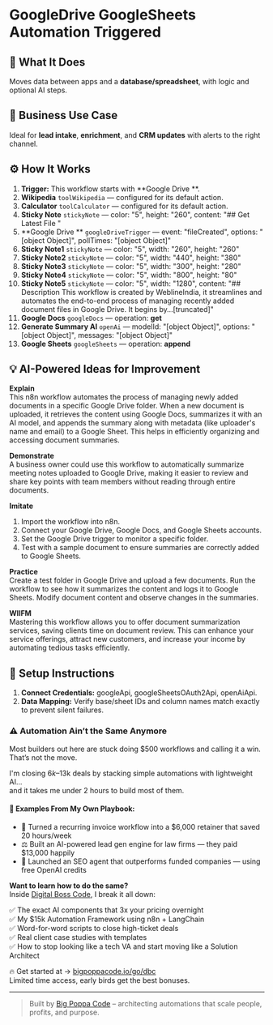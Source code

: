 # GoogleDrive GoogleSheets Automation Triggered
  ## 🚀 What It Does
  Moves data between apps and a **database/spreadsheet**, with logic and optional AI steps.
  
  ## 💼 Business Use Case
  Ideal for **lead intake**, **enrichment**, and **CRM updates** with alerts to the right channel.
  
  ## ⚙️ How It Works
  1. **Trigger:** This workflow starts with **Google Drive **.
  2. **Wikipedia** `toolWikipedia` — configured for its default action.
3. **Calculator** `toolCalculator` — configured for its default action.
4. **Sticky Note** `stickyNote` — color: "5", height: "260", content: "## Get Latest File
"
5. **Google Drive ** `googleDriveTrigger` — event: "fileCreated", options: "[object Object]", pollTimes: "[object Object]"
6. **Sticky Note1** `stickyNote` — color: "5", width: "260", height: "260"
7. **Sticky Note2** `stickyNote` — color: "5", width: "440", height: "380"
8. **Sticky Note3** `stickyNote` — color: "5", width: "300", height: "280"
9. **Sticky Note4** `stickyNote` — color: "5", width: "800", height: "80"
10. **Sticky Note5** `stickyNote` — color: "5", width: "1280", content: "## Description
This workflow is created by WeblineIndia, it streamlines and automates the end-to-end process of managing recently added document files in Google Drive. It begins by…[truncated]"
11. **Google Docs** `googleDocs` — operation: **get**
12. **Generate Summary AI** `openAi` — modelId: "[object Object]", options: "[object Object]", messages: "[object Object]"
13. **Google Sheets** `googleSheets` — operation: **append**
  
  ## 💡 AI-Powered Ideas for Improvement
  **Explain**  
This n8n workflow automates the process of managing newly added documents in a specific Google Drive folder. When a new document is uploaded, it retrieves the content using Google Docs, summarizes it with an AI model, and appends the summary along with metadata (like uploader's name and email) to a Google Sheet. This helps in efficiently organizing and accessing document summaries.

**Demonstrate**  
A business owner could use this workflow to automatically summarize meeting notes uploaded to Google Drive, making it easier to review and share key points with team members without reading through entire documents.

**Imitate**  
1. Import the workflow into n8n.
2. Connect your Google Drive, Google Docs, and Google Sheets accounts.
3. Set the Google Drive trigger to monitor a specific folder.
4. Test with a sample document to ensure summaries are correctly added to Google Sheets.

**Practice**  
Create a test folder in Google Drive and upload a few documents. Run the workflow to see how it summarizes the content and logs it to Google Sheets. Modify document content and observe changes in the summaries.

**WIIFM**  
Mastering this workflow allows you to offer document summarization services, saving clients time on document review. This can enhance your service offerings, attract new customers, and increase your income by automating tedious tasks efficiently.
  
  ## 🔧 Setup Instructions
  1. **Connect Credentials:** googleApi, googleSheetsOAuth2Api, openAiApi.
2. **Data Mapping:** Verify base/sheet IDs and column names match exactly to prevent silent failures.
  
### ⚠️ Automation Ain’t the Same Anymore

Most builders out here are stuck doing $500 workflows and calling it a win.  
That’s not the move.  

I'm closing $6k–$13k deals by stacking simple automations with lightweight AI...  
and it takes me under 2 hours to build most of them.

#### 🧠 Examples From My Own Playbook:
- 🔁 Turned a recurring invoice workflow into a $6,000 retainer that saved 20 hours/week  
- ⚖️ Built an AI-powered lead gen engine for law firms — they paid $13,000 happily  
- 🚀 Launched an SEO agent that outperforms funded companies — using free OpenAI credits  

**Want to learn how to do the same?**  
Inside [Digital Boss Code](https://bigpoppacode.io/go/dbc), I break it all down:

✅ The exact AI components that 3x your pricing overnight  
✅ My $15k Automation Framework using n8n + LangChain  
✅ Word-for-word scripts to close high-ticket deals  
✅ Real client case studies with templates  
✅ How to stop looking like a tech VA and start moving like a Solution Architect  

🔥 Get started at → [bigpoppacode.io/go/dbc](https://bigpoppacode.io/go/dbc)  
Limited time access, early birds get the best bonuses.

---
> Built by [Big Poppa Code](https://bigpoppacode.io) – architecting automations that scale people, profits, and purpose.
  
